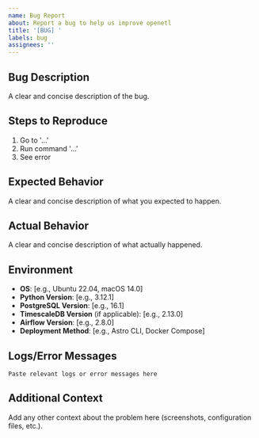 ```yaml
---
name: Bug Report
about: Report a bug to help us improve openetl
title: '[BUG] '
labels: bug
assignees: ''
---
```


## Bug Description

A clear and concise description of the bug.

## Steps to Reproduce

1. Go to '...'
2. Run command '...'
3. See error

## Expected Behavior

A clear and concise description of what you expected to happen.

## Actual Behavior

A clear and concise description of what actually happened.

## Environment

- **OS**: [e.g., Ubuntu 22.04, macOS 14.0]
- **Python Version**: [e.g., 3.12.1]
- **PostgreSQL Version**: [e.g., 16.1]
- **TimescaleDB Version** (if applicable): [e.g., 2.13.0]
- **Airflow Version**: [e.g., 2.8.0]
- **Deployment Method**: [e.g., Astro CLI, Docker Compose]

## Logs/Error Messages

```
Paste relevant logs or error messages here
```

## Additional Context

Add any other context about the problem here (screenshots, configuration files, etc.).
